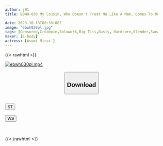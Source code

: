 ```yaml
---
author: j91
title: EBWH-030 My Cousin, Who Doesn't Treat Me Like A Man, Comes To Me Completely Naked After Taking A Bath... Even If I Cum On Her Tall, Slim, Big-breasted, Sweaty Perfect Body, I Won't Stop, I'm Going To Have A Wild Creampie Piston, Mirai Asumi.

date: 2023-10-13T00:30:00Z
image: "ebwh030pl.jpg"
tags: [Censored,Creampie,Solowork,Big Tits,Nasty, Hardcore,Slender,Sweat	]
maker: [E-body]
actress: [Asumi Mirai ]
---
```



{{< rawhtml >}}

<div class="video" data-videoid="KLpZ8KMVkBF09w4">
    <a href="javascript:;">
        <img src="https://my.j91.asia/posts/ebwh030pl/ebwh030pl.jpg" width="WIDTH" height="HEIGHT" alt="ebwh030pl.mp4" loading="lazy">
    </a>
</div>

<script type="text/javascript" src="https://j91.asia/asset/on-demand-st.js"></script>

<br>
  <link rel="stylesheet" href="https://j91.asia/asset/bs5.css">
  
  <center>
  <button class="btn btn-primary" type="button" data-bs-toggle="collapse" data-bs-target=".multi-collapse" aria-expanded="false" aria-controls="multiCollapseExample1 multiCollapseExample2"><h2>Download</h2></button></center>
</p>
<div class="row">
  <div class="col">
    <div class="collapse multi-collapse" id="multiCollapseExample1">
      <div class="card card-body">
	      	      <br>
<div class="buttons">  
<a href="https://streamtape.to/v/KLpZ8KMVkBF09w4"><button class="btn-hover color-3"><i class="fa fa-download"></i> ST</button></a></div>
    </div>
  </div>
</div>
  <div class="col">
    <div class="collapse multi-collapse" id="multiCollapseExample2">
      <div class="card card-body">
	      <br>
<div class="buttons">
    <a href="https://wolfstream.tv/xsotpvc73mte"><button class="btn-hover color-9"><i class="fa fa-download"></i> WS</button></a></div>
<br><br>
      </div>
    </div>
  </div>
</div>

{{< /rawhtml >}}
